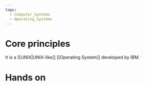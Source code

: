 ```yaml
---
tags:
  - Computer_Systems
  - Operating_Systems
---
```

# Core principles
It is a [[UNIX|UNIX-like]] [[Operating System]] developed by IBM.
# Hands on

